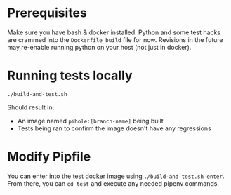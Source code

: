 # Prerequisites

Make sure you have bash & docker installed.
Python and some test hacks are crammed into the `Dockerfile_build` file for now.
Revisions in the future may re-enable running python on your host (not just in docker).

# Running tests locally

`./build-and-test.sh`

Should result in:

- An image named `pihole:[branch-name]` being built
- Tests being ran to confirm the image doesn't have any regressions

# Modify Pipfile

You can enter into the test docker image using `./build-and-test.sh enter`.
From there, you can `cd test` and execute any needed pipenv commands.